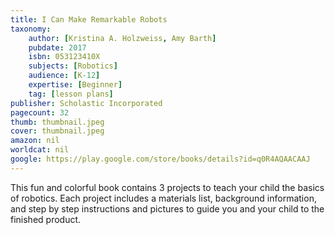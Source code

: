 ```yaml
---
title: I Can Make Remarkable Robots
taxonomy:
	author: [Kristina A. Holzweiss, Amy Barth]
	pubdate: 2017
	isbn: 053123410X
	subjects: [Robotics]
	audience: [K-12]
	expertise: [Beginner]
	tag: [lesson plans]
publisher: Scholastic Incorporated
pagecount: 32
thumb: thumbnail.jpeg
cover: thumbnail.jpeg
amazon: nil
worldcat: nil
google: https://play.google.com/store/books/details?id=q0R4AQAACAAJ
---
```

This fun and colorful book contains 3 projects to teach your child the basics of robotics.  Each project includes a materials list, background information, and step by step instructions and pictures to guide you and your child to the finished product.